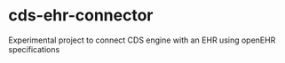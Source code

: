 cds-ehr-connector
=================

Experimental project to connect CDS engine with an EHR using openEHR specifications
